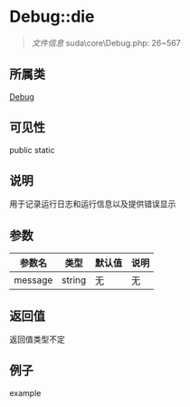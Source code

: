 # Debug::die

> *文件信息* suda\core\Debug.php: 26~567
## 所属类 

[Debug](../Debug.md)

## 可见性

  public  static
## 说明

用于记录运行日志和运行信息以及提供错误显示

## 参数

| 参数名 | 类型 | 默认值 | 说明 |
|--------|-----|-------|-------|
| message |  string | 无 | 无 |

## 返回值
返回值类型不定

## 例子

example